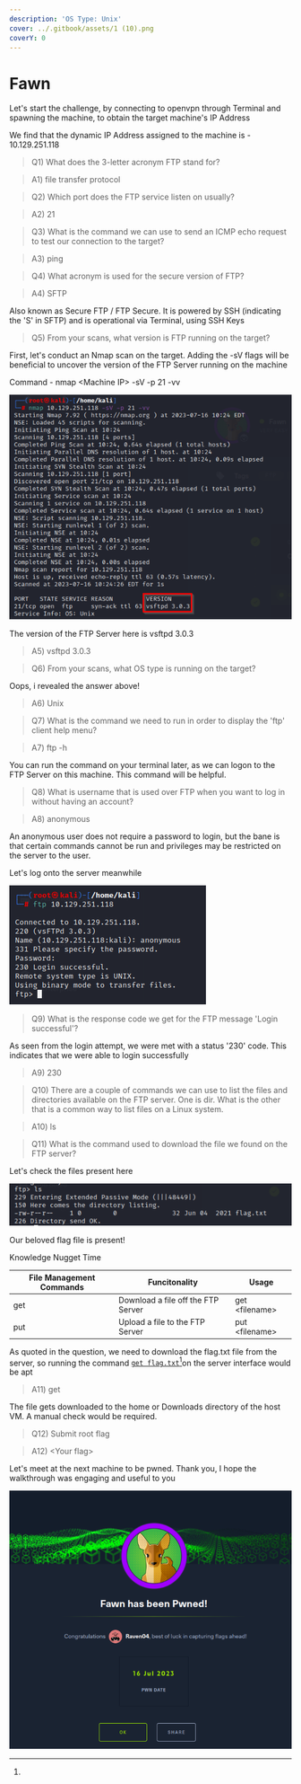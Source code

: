 ```yaml
---
description: 'OS Type: Unix'
cover: ../.gitbook/assets/1 (10).png
coverY: 0
---
```


# Fawn

Let's start the challenge, by connecting to openvpn through Terminal and spawning the machine, to obtain the target machine's IP Address

We find that the dynamic IP Address assigned to the machine is - 10.129.251.118

> Q1) What does the 3-letter acronym FTP stand for?

> A1) file transfer protocol

> Q2)  Which port does the FTP service listen on usually?

> A2) 21

> Q3) What is the command we can use to send an ICMP echo request to test our connection to the target?

> A3) ping

> Q4) What acronym is used for the secure version of FTP?

> A4) SFTP

Also known as Secure FTP / FTP Secure. It is powered by SSH (indicating the 'S' in SFTP) and is operational via Terminal, using SSH Keys

> Q5) From your scans, what version is FTP running on the target?

First, let's conduct an Nmap scan on the target. Adding the -sV flags will be beneficial to uncover the version of the FTP Server running on the machine

Command - nmap \<Machine IP> -sV -p 21 -vv

&#x20;                                ![](<../.gitbook/assets/image (5).png>)&#x20;

The version of the FTP Server here is vsftpd 3.0.3

> A5) vsftpd 3.0.3

> Q6) From your scans, what OS type is running on the target?

Oops, i revealed the answer above!

> A6) Unix

> Q7) What is the command we need to run in order to display the 'ftp' client help menu?

> A7)  ftp -h

You can run the command on your terminal later, as we can logon to the FTP Server on this machine. This command will be helpful.

> Q8) What is username that is used over FTP when you want to log in without having an account?

> A8) anonymous

An anonymous user does not require a password to login, but the bane is that certain commands cannot be run and privileges may be restricted on the server to the user.

Let's log onto the server meanwhile

&#x20;                                    ![](<../.gitbook/assets/image (7).png>)

> Q9) What is the response code we get for the FTP message 'Login successful'?

As seen from the login attempt, we were met with a status '230' code. This indicates that we were able to login successfully

> A9) 230

> Q10) There are a couple of commands we can use to list the files and directories available on the FTP server. One is dir. What is the other that is a common way to list files on a Linux system.

> A10) ls

> Q11)  What is the command used to download the file we found on the FTP server?

Let's check the files present here

&#x20;                                      ![](<../.gitbook/assets/image (1).png>)

Our beloved flag file is present!

Knowledge Nugget Time

| File Management Commands | Funcitonality                      | Usage           |
| ------------------------ | ---------------------------------- | --------------- |
| get                      | Download a file off the FTP Server | get \<filename> |
| put                      | Upload a file to the FTP Server    | put \<filename> |

As quoted in the question, we need to download the flag.txt file from the server, so running the command [`get flag.txt`](#user-content-fn-1)[^1]on the server interface would be apt

> A11) get

The file gets downloaded to the home or Downloads directory of the host VM. A manual check would be required.

> Q12) Submit root flag

> A12) \<Your flag>

Let's meet at the next machine to be pwned. Thank you, I hope the walkthrough was engaging and useful to you

&#x20;                                       ![](<../.gitbook/assets/image (6).png>)

[^1]: 
